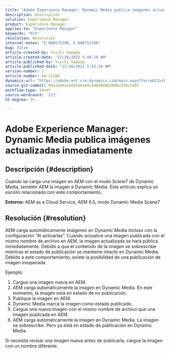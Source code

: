 ```yaml
---
title: "Adobe Experience Manager: Dynamic Media publica imágenes actualizadas inmediatamente"
description: Descripción
solution: Experience Manager
product: Experience Manager
applies-to: "Experience Manager"
keywords: "KCS"
resolution: Resolution
internal-notes: "E-000575208, E-000752746"
bug: false
article-created-by: Yuichi Sawada
article-created-date: "12/16/2022 5:48:29 AM"
article-published-by: Yuichi Sawada
article-published-date: "12/16/2022 5:53:24 AM"
version-number: 1
article-number: KA-21180
dynamics-url: "https://adobe-ent.crm.dynamics.com/main.aspx?forceUCI=1&pagetype=entityrecord&etn=knowledgearticle&id=baf75a43-057d-ed11-81ac-6045bd006079"
source-git-commit: 09a1eb4a19dd546a4d14d6d948b200bc939cf455
workflow-type: tm+mt
source-wordcount: '213'
ht-degree: 2%

---
```


# Adobe Experience Manager: Dynamic Media publica imágenes actualizadas inmediatamente

## Descripción {#description}


Cuando se carga una imagen en AEM con el modo Scene7 de Dynamic Media, también AEM la imagen a Dynamic Media.
Este artículo explica un escollo relacionado con este comportamiento.

<b>Entorno:</b>
AEM as a Cloud Service, AEM 6.5, modo Dynamic Media Scene7


## Resolución {#resolution}


AEM carga automáticamente imágenes en Dynamic Media incluso con la configuración &quot;Al activarlas&quot;. Cuando actualice una imagen publicada con el mismo nombre de archivo en AEM, la imagen actualizada se hará pública inmediatamente.
Debido a que el contenido de la imagen se sobrescribe mientras el estado de publicación se mantiene intacto en Dynamic Media.
Debido a este comportamiento, existe la posibilidad de una publicación de imagen inesperada.

Ejemplo:
1. Cargue una imagen nueva en AEM.
2. AEM carga automáticamente la imagen en Dynamic Media. En este momento, la imagen está en estado de no publicación.
3. Publique la imagen en AEM.
4. Dynamic Media marca la imagen como estado publicado.
5. Cargue una nueva imagen con el mismo nombre de archivo que una imagen publicada en AEM.
6. AEM carga automáticamente la imagen en Dynamic Media. La imagen se sobrescribe. Pero ya está en estado de publicación en Dynamic Media.

Si necesita revisar una imagen nueva antes de publicarla, cargue la imagen con un nombre diferente.
